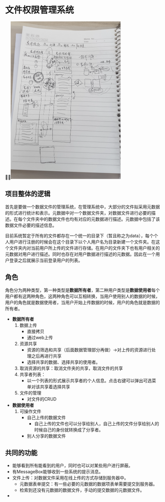 # 文件权限管理系统

<img src="image-20211105211048166.png" alt="image-20211105211048166" style="zoom: 50%;" />

## 项目整体的逻辑

首先是要做一个数据文件的管理系统，在管理系统中，大部分的文件拟采用元数据的形式进行统计和表示。元数据中对一个数据文件夹，对数据文件进行必要的描述。在每个文件夹中的数据文件也均有对应的元数据进行描述。元数据中包括了该数据文件必要的描述信息。

目前系统暂定于所有的文件都存在一个统一的目录下（暂且称之为data），每个个人用户进行注册的时候会在这个目录下以个人用户名为目录新建一个文件夹。在这个文件夹内对当前用户所上传的文件进行存储。在用户的文件夹下也有用户相关的元数据对用户进行描述。同时也存在对用户数据进行描述的元数据。因此在一个用户登录之后就展示当前登录用户的列表。

## 角色

角色分为两种类型，第一种类型是**数据所有者**，第二种用户类型是**数据使用者**每个用户都有这两种角色，这两种角色可以互相转换，当用户使用别人的数据的时候，用户的角色就是数据使用者，当用户开始上传数据的时候，用户的角色就是数据的所有者。

+ **数据所有者**
  1. 数据上传
     + 直接拷贝
     + 通过web上传
  2. 资源共享
     + 资源的筛选和共享（后面数据管理部分再做）->对上传的资源进行处理之后再进行共享
     + 选择共享的数据、选择共享的使用者。
  3. 取消资源的共享：取消文件夹的共享，取消文件的共享
  4. 共享者列表： 
     + 以一个列表的形式展示共享者的个人信息。点击右键可以弹出可选菜单对该共享着选择共享
  5. 文件的管理
     + 对文件的CRUD
+ **数据使用者**
  1. 可操作文件
     + 自己上传的数据文件
       + 自己上传的文件也可以分享给别人，自己上传的文件分享给别人的时候自己的身份就转换成了分享者。
     + 别人分享的数据文件

## 共同的功能

+ 能够看到所有能看到的用户，同时也可以对某些用户进行屏蔽。
+ 有MessageBox能够收到一些系统的提示消息。
+ 文件上传：对数据文件采用在线上传的方式存储到服务器中。
  + 元数据表单提交：有一些必要的元数据的数据项表单需要提交到服务器。
  + 检索到还没有元数据的数据文件，手动的提交数据的元数据文件。
+ 


